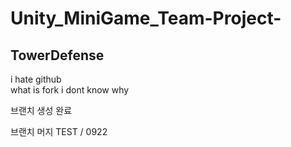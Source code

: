 # Unity_MiniGame_Team-Project-

## TowerDefense

i hate github  
what is fork i dont know why


브랜치 생성 완료

브랜치 머지  TEST / 0922
